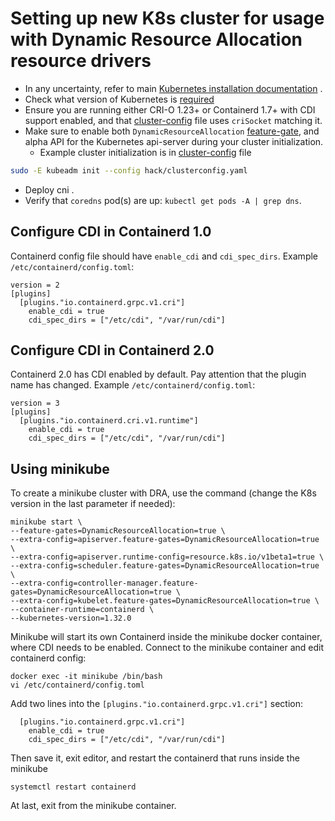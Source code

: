 # Setting up new K8s cluster for usage with Dynamic Resource Allocation resource drivers

- In any uncertainty, refer to main [Kubernetes installation documentation](https://kubernetes.io/docs/setup/independent/create-cluster-kubeadm/) .
- Check what version of Kubernetes is [required](../README.md#supported-kubernetes-versions)
- Ensure you are running either CRI-O 1.23+ or Containerd 1.7+ with CDI support enabled, and that [cluster-config](../hack/clusterconfig.yaml) file uses `criSocket` matching it.
- Make sure to enable both `DynamicResourceAllocation`
  [feature-gate](https://kubernetes.io/docs/reference/command-line-tools-reference/feature-gates/),
  and alpha API for the Kubernetes api-server during your cluster initialization.
  - Example cluster initialization is in [cluster-config](../hack/clusterconfig.yaml) file
```bash
sudo -E kubeadm init --config hack/clusterconfig.yaml
```
- Deploy cni .
- Verify that `coredns` pod(s) are up: `kubectl get pods -A | grep dns`.

## Configure CDI in Containerd 1.0

Containerd config file should have `enable_cdi` and `cdi_spec_dirs`. Example `/etc/containerd/config.toml`:
```
version = 2
[plugins]
  [plugins."io.containerd.grpc.v1.cri"]
    enable_cdi = true
    cdi_spec_dirs = ["/etc/cdi", "/var/run/cdi"]
```

## Configure CDI in Containerd 2.0

Containerd 2.0 has CDI enabled by default. Pay attention that the plugin name has changed. Example `/etc/containerd/config.toml`:
```
version = 3
[plugins]
  [plugins."io.containerd.cri.v1.runtime"]
    enable_cdi = true
    cdi_spec_dirs = ["/etc/cdi", "/var/run/cdi"]
```

## Using minikube

To create a minikube cluster with DRA, use the command (change the K8s version in the last parameter if needed):
```shell
minikube start \
--feature-gates=DynamicResourceAllocation=true \
--extra-config=apiserver.feature-gates=DynamicResourceAllocation=true \
--extra-config=apiserver.runtime-config=resource.k8s.io/v1beta1=true \
--extra-config=scheduler.feature-gates=DynamicResourceAllocation=true \
--extra-config=controller-manager.feature-gates=DynamicResourceAllocation=true \
--extra-config=kubelet.feature-gates=DynamicResourceAllocation=true \
--container-runtime=containerd \
--kubernetes-version=1.32.0
```

Minikube will start its own Containerd inside the minikube docker container, where CDI needs to be
enabled. Connect to the minikube container and edit containerd config:
```shell
docker exec -it minikube /bin/bash
vi /etc/containerd/config.toml
```

Add two lines into the `[plugins."io.containerd.grpc.v1.cri"]` section:
```
  [plugins."io.containerd.grpc.v1.cri"]
    enable_cdi = true
    cdi_spec_dirs = ["/etc/cdi", "/var/run/cdi"]
```

Then save it, exit editor, and restart the containerd that runs inside the minikube
```
systemctl restart containerd
```

At last, exit from the minikube container.
